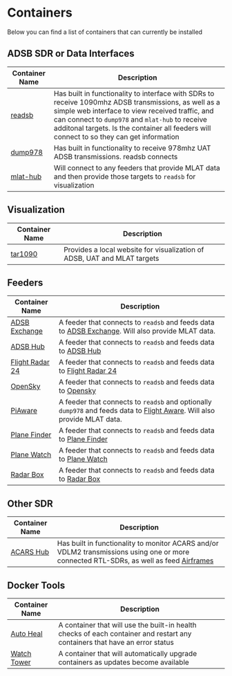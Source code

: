 # Containers

Below you can find a list of containers that can currently be installed

## ADSB SDR or Data Interfaces

| Container Name | Description |
| -------------- | ------------|
| [readsb](https://github.com/mikenye/docker-readsb-protobuf) | Has built in functionality to interface with SDRs to receive 1090mhz ADSB transmissions, as well as a simple web interface to view received traffic, and can connect to `dump978` and `mlat-hub` to receive additonal targets. Is the container all feeders will connect to so they can get information |
| [dump978](https://github.com/mikenye/docker-dump978) | Has built in functionality to receive 978mhz UAT ADSB transmissions. readsb connects |
| [mlat-hub](https://github.com/mikenye/docker-readsb-protobuf) | Will connect to any feeders that provide MLAT data and then provide those targets to `readsb` for visualization |

## Visualization

| Container Name | Description |
| -------------- | ------------|
| [tar1090](https://github.com/mikenye/docker-tar1090) | Provides a local website for visualization of ADSB, UAT and MLAT targets |

## Feeders

| Container Name | Description |
| -------------- | ------------|
| [ADSB Exchange](https://github.com/mikenye/docker-adsbexchange) | A feeder that connects to `readsb` and feeds data to [ADSB Exchange](www.adsbexchange.com). Will also provide MLAT data. |
| [ADSB Hub](https://github.com/mikenye/docker-adsbhub) | A feeder that connects to `readsb` and feeds data to [ADSB Hub](www.adsbhub.com) |
| [Flight Radar 24](https://github.com/mikenye/docker-flightradar24) | A feeder that connects to `readsb` and feeds data to [Flight Radar 24](www.flightradar24.com) |
| [OpenSky](https://github.com/mikenye/docker-opensky-network) | A feeder that connects to `readsb` and feeds data to [Opensky](www.opensky-network.com) |
| [PiAware](https://github.com/mikenye/docker-piaware") | A feeder that connects to `readsb` and optionally `dump978` and feeds data to [Flight Aware](www.flightaware.com). Will also provide MLAT data. |
| [Plane Finder](https://github.com/mikenye/docker-planefinder) | A feeder that connects to `readsb` and feeds data to [Plane Finder](www.planefinder.net) |
| [Plane Watch](https://github.com/plane-watch/docker-plane-watch) | A feeder that connects to `readsb` and feeds data to [Plane Watch](www.plane.watch) |
| [Radar Box](https://github.com/mikenye/docker-radarbox) | A feeder that connects to `readsb` and feeds data to [Radar Box](www.radarbox.com) |

## Other SDR

| Container Name | Description |
| -------------- | ------------|
| [ACARS Hub](http://www.github.com/fredclausen/acarshub) | Has built in functionality to monitor ACARS and/or VDLM2 transmissions using one or more connected RTL-SDRs, as well as feed [Airframes](www.airframes.io) |

## Docker Tools

| Container Name | Description |
| -------------- | ------------|
| [Auto Heal](https://mikenye.gitbook.io/ads-b/useful-extras/auto-restart-unhealthy-containers) | A container that will use the built-in health checks of each container and restart any containers that have an error status |
| [Watch Tower](https://mikenye.gitbook.io/ads-b/useful-extras/auto-upgrade-containers) | A container that will automatically upgrade containers as updates become available |
